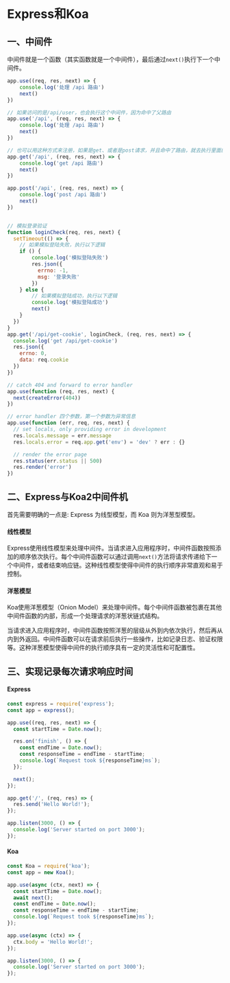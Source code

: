 # Express和Koa

## 一、中间件

中间件就是一个函数（其实函数就是一个中间件），最后通过`next()`执行下一个中间件。

```javascript
app.use((req, res, next) => {
    console.log('处理 /api 路由')
    next()
})

// 如果访问的是/api/user，也会执行这个中间件，因为命中了父路由
app.use('/api', (req, res, next) => {
    console.log('处理 /api 路由')
    next()
})

// 也可以用这种方式来注册，如果是get、或者是post请求，并且命中了路由，就去执行里面的中间件
app.get('/api', (req, res, next) => {
    console.log('get /api 路由')
    next()
})

app.post('/api', (req, res, next) => {
    console.log('post /api 路由')
    next()
})


// 模拟登录验证
function loginCheck(req, res, next) {
  setTimeout(() => {
    // 如果模拟登陆失败，执行以下逻辑
    if () {
        console.log('模拟登陆失败')
        res.json({
          errno: -1,
          msg: '登录失败'
        })
    } else {
        // 如果模拟登陆成功，执行以下逻辑
        console.log('模拟登陆成功')
        next()
    }
  })
}
app.get('/api/get-cookie', loginCheck, (req, res, next) => {
  console.log('get /api/get-cookie')
  res.json({
    errno: 0,
    data: req.cookie
  })
})

// catch 404 and forward to error handler
app.use(function (req, res, next) {
  next(createError(404))
})

// error handler 四个参数，第一个参数为异常信息
app.use(function (err, req, res, next) {
  // set locals, only providing error in development
  res.locals.message = err.message
  res.locals.error = req.app.get('env') = 'dev' ? err : {}

  // render the error page
  res.status(err.status || 500)
  res.render('error')
})
```

## 二、Express与Koa2中间件机

首先需要明确的一点是: Express 为线型模型，而 Koa 则为洋葱型模型。

#### 线性模型

Express使用线性模型来处理中间件。当请求进入应用程序时，中间件函数按照添加的顺序依次执行。每个中间件函数可以通过调用`next()`方法将请求传递给下一个中间件，或者结束响应链。这种线性模型使得中间件的执行顺序非常直观和易于控制。

#### 洋葱模型

Koa使用洋葱模型（Onion Model）来处理中间件。每个中间件函数被包裹在其他中间件函数的内部，形成一个处理请求的洋葱状链式结构。

当请求进入应用程序时，中间件函数按照洋葱的层级从外到内依次执行，然后再从内到外返回。中间件函数可以在请求前后执行一些操作，比如记录日志、验证权限等。这种洋葱模型使得中间件的执行顺序具有一定的灵活性和可配置性。

## 三、实现记录每次请求响应时间

#### Express

```javascript
const express = require('express');
const app = express();

app.use((req, res, next) => {
  const startTime = Date.now();

  res.on('finish', () => {
    const endTime = Date.now();
    const responseTime = endTime - startTime;
    console.log(`Request took ${responseTime}ms`);
  });

  next();
});

app.get('/', (req, res) => {
  res.send('Hello World!');
});

app.listen(3000, () => {
  console.log('Server started on port 3000');
});
```

#### Koa

```javascript
const Koa = require('koa');
const app = new Koa();

app.use(async (ctx, next) => {
  const startTime = Date.now();
  await next();
  const endTime = Date.now();
  const responseTime = endTime - startTime;
  console.log(`Request took ${responseTime}ms`);
});

app.use(async (ctx) => {
  ctx.body = 'Hello World!';
});

app.listen(3000, () => {
  console.log('Server started on port 3000');
});
```

